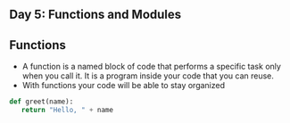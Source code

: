 ## Day 5: Functions and Modules

## Functions
- A function is a named block of code that performs a specific task only when you call it. It is a program inside your code that you can reuse.
- With functions your code will be able to stay organized


```python
def greet(name):
   return "Hello, " + name


  




















